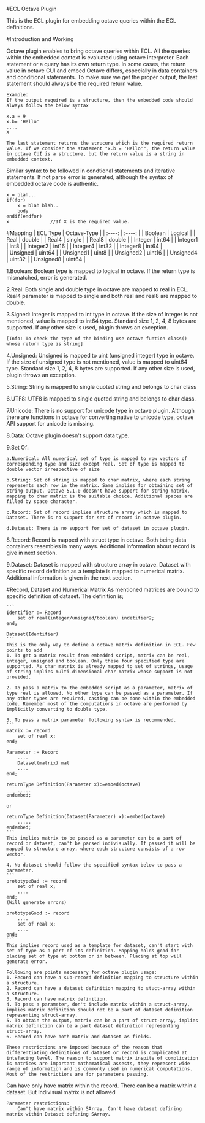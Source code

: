 #ECL Octave Plugin

This is the ECL plugin for embedding octave queries within the ECL definitions.

#Introduction and Working

Octave plugin enables to bring octave queries within ECL. All the queries within the embedded context is evaluated using octave interpreter. Each statement or a query has its own return type. In some cases, the return value in octave CUI and embed Octave differs, especially in data containers and conditional statements. To make sure we get the proper output, the last statement should always be the required return value.

```
Example:
If the output required is a structure, then the embedded code should always follow the below syntax

x.a = 9
x.b= 'Hello'
....
X

The last statement returns the strucure which is the required return value. If we consider the statement "x.b = 'Hello'", the return value in octave CUI is a structure, but the return value is a string in embedded context.
```

Similar syntax to be followed in condtional statements and iterative statements. If not parse error is generated, although the syntax of embedded octave code is authentic.

```
x = blah...
if(for)
    x = blah blah..
    body
endif(endfor)
x               //If X is the required value.
```

#Mapping
| ECL Type | Octave-Type |
|  :----: | :----: | 
| Boolean | Logical | 
| Real | double | 
| Real4 |  single |
| Real8 | double |
| Integer | int64 |
| Integer1 | int8 |
| Integer2 | int16 |
| Integer4 | int32 |
| Integer8 | int64 |   
| Unsigned | uint64 |
| Unsigned1 | uint8 |
| Unsigned2 | uint16 |
| Unsigned4 | uint32 |
| Unsigned8 | uint64 |   






1.Boolean:
    Boolean type is mapped to logical in octave. If the return type is mismatched, error is generated.

2.Real:
    Both single and double type in octave are mapped to real in ECL. Real4 parameter is mapped to single and both real and real8 are mapped to double.

3.Signed:
    Integer is mapped to int type in octave. If the size of integer is not mentioned, value is mapped to int64 type. Standard size 1, 2, 4, 8 bytes are supported. If any other size is used, plugin throws an exception.

    [Info: To check the type of the binding use octave funtion class() whose return type is string]

4.Unsigned:
    Unsigned is mapped to uint (unsigned integer) type in octave. If the size of unsigned type is not mentioned, value is mapped to uint64 type. Standard size 1, 2, 4, 8 bytes are supported. If any other size is used, plugin throws an exception.

5.String:
    String is mapped to single quoted string and belongs to char class

6.UTF8:
    UTF8 is mapped to single quoted string and belongs to char class.

7.Unicode:
    There is no support for unicode type in octave plugin. Although there are functions in octave for converting native to unicode type, octave API support for unicode is missing.

8.Data:
    Octave plugin doesn't support data type.

9.Set Of:

    a.Numerical: All numerical set of type is mapped to row vectors of corresponding type and size except real. Set of type is mapped to double vector irrespective of size

    b.String: Set of string is mapped to char matrix, where each string represents each row in the matrix. Same implies for obtaining set of string output. Octave-5.1.0 doesn't have support for string matrix, mapping to char matrix is the suitable choice. Additional spaces are filled by space character.

    c.Record: Set of record implies structure array which is mapped to Dataset. There is no support for set of record in octave plugin.

    d.Dataset: There is no support for set of dataset in octave plugin.

8.Record:
    Record is mapped with struct type in octave. Both being data containers resembles in many ways. Additional information about record is give in next section.

9.Dataset:
    Dataset is mapped with structure array in octave. Dataset with specific record definition as a template is mapped to numerical matrix. Additional information is given in the next section.

#Record, Dataset and Numerical Matrix
    As mentioned matrices are bound to specific definition of dataset. The definition is;

    ```
    Identifier := Record
        set of real(integer/unsigned/boolean) indetifier2;
    end;

    Dataset(Identifier)
    ```
    This is the only way to define a octave matrix definition in ECL. Few points to add
    1. To get a matrix result from embedded script, matrix can be real, integer, unsigned and boolean. Only these four specified type are supported. As char matrix is already mapped to set of strings, usage of string implies multi-dimensional char matrix whose support is not provided.

    2. To pass a matrix to the embedded script as a parameter, matrix of type real is allowed. No other type can be passed as a parameter. If any other types are required, casting can be done within the embedded code. Remember most of the computations in octave are performed by implicitly converting to double type.

    3. To pass a matrix parameter following syntax is recommended.
    ```
    matrix := record
        set of real x;
    end;

    Parameter := Record
        ....
        Dataset(matrix) mat
        ....
    end;

    returnType Definition(Parameter x):=embed(octave)
        .....
    endembed;

    or 

    returnType Definition(Dataset(Parameter) x):=embed(octave)
        .....
    endembed;
    ```
    This implies matrix to be passed as a parameter can be a part of record or dataset, can't be parsed indivisually. If passed it will be mapped to structure array, where each structure consists of a row vector.

    4. No dataset should follow the specified syntax below to pass a parameter.
    ```
    prototypeBad := record
        set of real x;
        ....
    end;
    (Will generate errors)

    prototypeGood := record
        ....
        set of real x;
        ....
    end;
    ```
    This implies record used as a template for dataset, can't start with set of type as a part of its definition. Mapping holds good for placing set of type at bottom or in between. Placing at top will generate error.

    Following are points necessary for octave plugin usage:
    1. Record can have a sub-record definition mapping to structure within a structure.
    2. Record can have a dataset definition mapping to stuct-array within a structure.
    3. Record can have matrix definition.
    4. To pass a parameter, don't include matrix within a struct-array, implies matrix definition should not be a part of dataset definition representing struct-array.
    5. To obtain the output, matrix can be a part of struct-array, implies matrix definition can be a part dataset definition representing struct-array.
    6. Record can have both matrix and dataset as fields.

    These restrictions are imposed because of the reason that differentiating definitions of dataset or record is complicated at intefacing level. The reason to support matrix inspite of complication is matrices are important mathematical assests, they represent wide range of information and is commonly used in numerical computations. Most of the restrictions are for parameters passing.

Can have only have matrix within the record.
    There can be a matrix within a dataset.
    But Indivisual matrix is not allowed

    Parameter restrictions:
        Can't have matrix within SArray. Can't have dataset defining matrix within Dataset defining SArray.